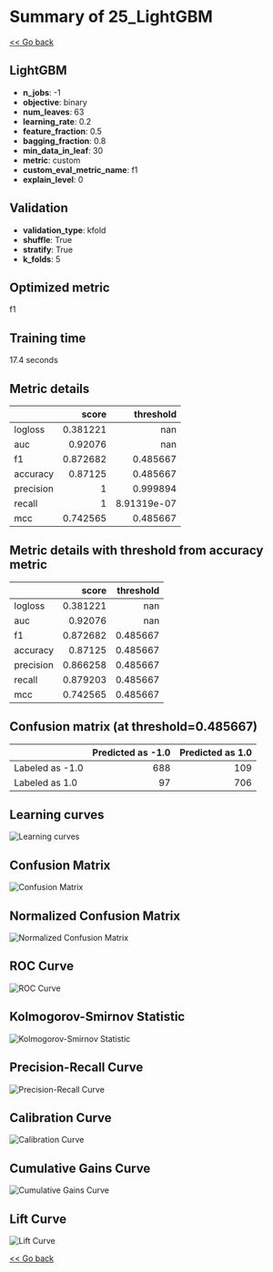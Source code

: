 # Summary of 25_LightGBM

[<< Go back](../README.md)


## LightGBM
- **n_jobs**: -1
- **objective**: binary
- **num_leaves**: 63
- **learning_rate**: 0.2
- **feature_fraction**: 0.5
- **bagging_fraction**: 0.8
- **min_data_in_leaf**: 30
- **metric**: custom
- **custom_eval_metric_name**: f1
- **explain_level**: 0

## Validation
 - **validation_type**: kfold
 - **shuffle**: True
 - **stratify**: True
 - **k_folds**: 5

## Optimized metric
f1

## Training time

17.4 seconds

## Metric details
|           |    score |     threshold |
|:----------|---------:|--------------:|
| logloss   | 0.381221 | nan           |
| auc       | 0.92076  | nan           |
| f1        | 0.872682 |   0.485667    |
| accuracy  | 0.87125  |   0.485667    |
| precision | 1        |   0.999894    |
| recall    | 1        |   8.91319e-07 |
| mcc       | 0.742565 |   0.485667    |


## Metric details with threshold from accuracy metric
|           |    score |   threshold |
|:----------|---------:|------------:|
| logloss   | 0.381221 |  nan        |
| auc       | 0.92076  |  nan        |
| f1        | 0.872682 |    0.485667 |
| accuracy  | 0.87125  |    0.485667 |
| precision | 0.866258 |    0.485667 |
| recall    | 0.879203 |    0.485667 |
| mcc       | 0.742565 |    0.485667 |


## Confusion matrix (at threshold=0.485667)
|                 |   Predicted as -1.0 |   Predicted as 1.0 |
|:----------------|--------------------:|-------------------:|
| Labeled as -1.0 |                 688 |                109 |
| Labeled as 1.0  |                  97 |                706 |

## Learning curves
![Learning curves](learning_curves.png)
## Confusion Matrix

![Confusion Matrix](confusion_matrix.png)


## Normalized Confusion Matrix

![Normalized Confusion Matrix](confusion_matrix_normalized.png)


## ROC Curve

![ROC Curve](roc_curve.png)


## Kolmogorov-Smirnov Statistic

![Kolmogorov-Smirnov Statistic](ks_statistic.png)


## Precision-Recall Curve

![Precision-Recall Curve](precision_recall_curve.png)


## Calibration Curve

![Calibration Curve](calibration_curve_curve.png)


## Cumulative Gains Curve

![Cumulative Gains Curve](cumulative_gains_curve.png)


## Lift Curve

![Lift Curve](lift_curve.png)



[<< Go back](../README.md)
